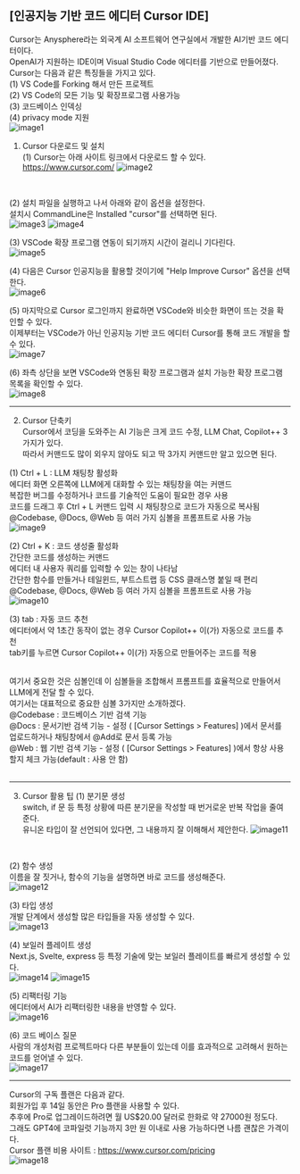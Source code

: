 ## [인공지능 기반 코드 에디터 Cursor IDE]

Cursor는 Anysphere라는 외국계 AI 소프트웨어 연구실에서 개발한 AI기반 코드 에디터이다.   
OpenAI가 지원하는 IDE이며 Visual Studio Code 에디터를 기반으로 만들어졌다.   
Cursor는 다음과 같은 특징들을 가지고 있다.   
(1) VS Code를 Forking 해서 만든 프로젝트   
(2) VS Code의 모든 기능 및 확장프로그램 사용가능   
(3) 코드베이스 인덱싱   
(4) privacy mode 지원   
![image1](https://github.com/user-attachments/assets/ecf67783-35d3-4f08-8f74-44e4f16bab53)
<br/>

1. Cursor 다운로드 및 설치   
(1) Cursor는 아래 사이트 링크에서 다운로드 할 수 있다.   
https://www.cursor.com/
![image2](https://github.com/user-attachments/assets/63941868-ddad-40d2-b8c3-0e8ca8a3e8a1)
<br/>
     
(2) 설치 파일을 실행하고 나서 아래와 같이 옵션을 설정한다.   
설치시 CommandLine은 Installed "cursor"를 선택하면 된다.   
![image3](https://github.com/user-attachments/assets/051c0240-5810-45e7-9510-31565d9bf41d)
![image4](https://github.com/user-attachments/assets/be02fb75-9b5a-4504-9ddb-5803be72dbf2)
<br/> 
                
(3) VSCode 확장 프로그램 연동이 되기까지 시간이 걸리니 기다린다.               
![image5](https://github.com/user-attachments/assets/462616e2-91cd-43e6-92a4-47d52d87349a)
<br/>
        
(4) 다음은 Cursor 인공지능을 활용할 것이기에 "Help Improve Cursor" 옵션을 선택한다.     
![image6](https://github.com/user-attachments/assets/77832587-23b6-4570-932d-de473c554d73)
<br/>
                               
(5) 마지막으로 Cursor 로그인까지 완료하면 VSCode와 비슷한 화면이 뜨는 것을 확인할 수 있다.   
이제부터는 VSCode가 아닌 인공지능 기반 코드 에디터 Cursor를 통해 코드 개발을 할 수 있다.    
![image7](https://github.com/user-attachments/assets/a549b08f-7fc0-4cdf-a682-be9c7f9faae8)
<br/>

(6) 좌측 상단을 보면 VSCode와 연동된 확장 프로그램과 설치 가능한 확장 프로그램 목록을 확인할 수 있다.      
![image8](https://github.com/user-attachments/assets/79cfe797-4f5b-42ac-a076-f9bd73fe0835)
<br/>

---

2. Cursor 단축키   
Cursor에서 코딩을 도와주는 AI 기능은 크게 코드 수정, LLM Chat, Copilot++ 3가지가 있다.    
따라서 커맨드도 많이 외우지 않아도 되고 딱 3가지 커맨드만 알고 있으면 된다.

(1) Ctrl + L : LLM 채팅창 활성화      
에디터 화면 오른쪽에 LLM에게 대화할 수 있는 채팅창을 여는 커맨드      
복잡한 버그를 수정하거나 코드를 기술적인 도움이 필요한 경우 사용      
코드를 드래그 후 Ctrl + L 커맨드 입력 시 채팅창으로 코드가 자동으로 복사됨      
@Codebase, @Docs, @Web 등 여러 가지 심볼을 프롬프트로 사용 가능      
![image9](https://github.com/user-attachments/assets/728c0fe6-c67b-46ad-8f68-342e968a7f85)
<br/>

(2) Ctrl + K : 코드 생성줄 활성화      
간단한 코드를 생성하는 커맨드      
에디터 내 사용자 쿼리를 입력할 수 있는 창이 나타남      
간단한 함수를 만들거나 테일윈드, 부트스트랩 등 CSS 클래스명 붙일 때 편리      
@Codebase, @Docs, @Web 등 여러 가지 심볼을 프롬프트로 사용 가능         
![image10](https://github.com/user-attachments/assets/854633f6-53c3-4c52-a042-e06c7ff62a2a)
<br/>

(3) tab : 자동 코드 추천   
에디터에서 약 1초간 동작이 없는 경우 Cursor Copilot++ 이(가) 자동으로 코드를 추천   
tab키를 누르면 Cursor Copilot++ 이(가) 자동으로 만들어주는 코드를 적용   
<br/>

여기서 중요한 것은 심볼인데 이 심볼들을 조합해서 프롬프트를 효율적으로 만들어서 LLM에게 전달 할 수 있다.    
여기서는 대표적으로 중요한 심볼 3가지만 소개하겠다.   
@Codebase : 코드베이스 기반 검색 기능   
@Docs : 문서기반 검색 기능 - 설정 ( [Cursor Settings > Features] )에서 문서를 업로드하거나 채팅창에서 @Add로 문서 등록 가능   
@Web : 웹 기반 검색 기능 - 설정  ( [Cursor Settings > Features] )에서 항상 사용할지 체크 가능(default : 사용 안 함)   
<br/>

---

3. Cursor 활용 팁
(1) 분기문 생성   
switch, if 문 등 특정 상황에 따른 분기문을 작성할 때 번거로운 반복 작업을 줄여준다.    
유니온 타입이 잘 선언되어 있다면, 그 내용까지 잘 이해해서 제안한다.
![image11](https://github.com/user-attachments/assets/b242c7dc-e404-46cb-8860-39ec479cbec9)
<br/>

(2) 함수 생성   
이름을 잘 짓거나, 함수의 기능을 설명하면 바로 코드를 생성해준다.   
![image12](https://github.com/user-attachments/assets/5fdc3add-7b60-4ab6-9918-48b77f089503)
<br/>

(3) 타입 생성   
개발 단계에서 생성할 많은 타입들을 자동 생성할 수 있다.   
![image13](https://github.com/user-attachments/assets/c01d246f-ee37-4a30-b638-8144b55b7088)
<br/>

(4) 보일러 플레이트 생성   
Next.js, Svelte, express 등 특정 기술에 맞는 보일러 플레이트를 빠르게 생성할 수 있다.   
![image14](https://github.com/user-attachments/assets/eb273736-fc7c-4391-a593-5b3f0dbb04f4)
![image15](https://github.com/user-attachments/assets/a927ea7e-93a0-4296-be39-217690f52eaa)
<br/>

(5) 리팩터링 기능   
에디터에서 AI가 리팩터링한 내용을 반영할 수 있다.   
![image16](https://github.com/user-attachments/assets/2c156b0a-59b2-42b0-852c-403b3fd532d0)
<br/>

(6) 코드 베이스 질문   
사람의 개성처럼 프로젝트마다 다른 부분들이 있는데 이를 효과적으로 고려해서 원하는 코드를 얻어낼 수 있다.   
![image17](https://github.com/user-attachments/assets/86422d9d-291a-4f19-b206-18e215a83fff)
<br/>

---

Cursor의 구독 플랜은 다음과 같다.    
회원가입 후 14일 동안은 Pro 플랜을 사용할 수 있다.    
추후에 Pro로 업그레이드하려면 월 US$20.00 달러로 한화로 약 27000원 정도다.    
그래도 GPT4에 코파일럿 기능까지 3만 원 이내로 사용 가능하다면 나름 괜찮은 가격이다.    
Cursor 플랜 비용 사이트 : https://www.cursor.com/pricing   
![image18](https://github.com/user-attachments/assets/d0a926d2-4e5a-4469-9428-5a5f3da84faa)
   
